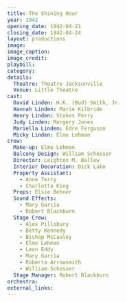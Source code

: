 ```yaml
---
title: The Shining Hour
year: 1942
opening_date: 1942-04-21
closing_date: 1942-04-24
layout: productions
image:
image_caption:
image_credit:
playbill: 
category: 
details:
  Theatre: Theatre Jacksonville
  Venue: Little Theatre
cast:
  David Linden: H.K. (Bud) Smith, Jr.
  Hannah Linden: Marie Kilbride
  Henry Linden: Stokes Perry
  Judy Linden: Margery Jones
  Mariella Linden: Edre Ferguson
  Micky Linden: Elmo Lehman
crew:
  Make-up: Elmo Lehman
  Balcony Design: William Schosser
  Director: Leighton M. Ballew
  Interior Decoration: Dick Lake
  Property Assistant:
    - Anne Terry
    - Charlotta King
  Props: Elsie Behner
  Sound Effects:
    - Mary Garcia
    - Robert Blackburn
  Stage Crew:
    - Alex Pillsbury
    - Betty Kennedy
    - Bishop McCauley
    - Elmo Lehman
    - Leon Eddy
    - Mary Garcia
    - Roberta Arrowsmith
    - William Schosser
  Stage Manager: Robert Blackburn
orchestra:
external_links:
---
```


